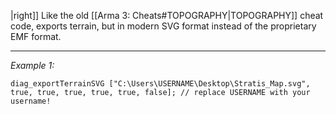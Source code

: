 |right]]
Like the old [[Arma 3: Cheats#TOPOGRAPHY|TOPOGRAPHY]] cheat code, exports terrain, but in modern SVG format instead of the proprietary EMF format.


---
*Example 1:*
```sqf
diag_exportTerrainSVG ["C:\Users\USERNAME\Desktop\Stratis_Map.svg", true, true, true, true, true, false]; // replace USERNAME with your username!
```